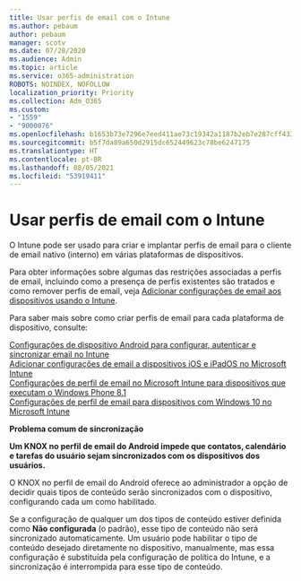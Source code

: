 ```yaml
---
title: Usar perfis de email com o Intune
ms.author: pebaum
author: pebaum
manager: scotv
ms.date: 07/28/2020
ms.audience: Admin
ms.topic: article
ms.service: o365-administration
ROBOTS: NOINDEX, NOFOLLOW
localization_priority: Priority
ms.collection: Adm_O365
ms.custom:
- "1559"
- "9000076"
ms.openlocfilehash: b1653b73e7296e7eed411ae73c19342a1187b2eb7e287cff4339ea0ca32d75c1
ms.sourcegitcommit: b5f7da89a650d2915dc652449623c78be6247175
ms.translationtype: HT
ms.contentlocale: pt-BR
ms.lasthandoff: 08/05/2021
ms.locfileid: "53919411"
---
```

# <a name="using-email-profiles-with-intune"></a>Usar perfis de email com o Intune

O Intune pode ser usado para criar e implantar perfis de email para o cliente de email nativo (interno) em várias plataformas de dispositivos.

Para obter informações sobre algumas das restrições associadas a perfis de email, incluindo como a presença de perfis existentes são tratados e como remover perfis de email, veja [Adicionar configurações de email aos dispositivos usando o Intune](https://docs.microsoft.com/intune/email-settings-configure).

Para saber mais sobre como criar perfis de email para cada plataforma de dispositivo, consulte:

[Configurações de dispositivo Android para configurar, autenticar e sincronizar email no Intune](https://docs.microsoft.com/intune/email-settings-android)  
[Adicionar configurações de email a dispositivos iOS e iPadOS no Microsoft Intune](https://docs.microsoft.com/intune/email-settings-ios)  
[Configurações de perfil de email no Microsoft Intune para dispositivos que executam o Windows Phone 8.1](https://docs.microsoft.com/intune/email-settings-windows-phone-8-1)  
[Configurações de perfil de email para dispositivos com Windows 10 no Microsoft Intune](https://docs.microsoft.com/intune/email-settings-windows-10)

**Problema comum de sincronização**

**Um KNOX no perfil de email do Android impede que contatos, calendário e tarefas do usuário sejam sincronizados com os dispositivos dos usuários.**

O KNOX no perfil de email do Android oferece ao administrador a opção de decidir quais tipos de conteúdo serão sincronizados com o dispositivo, configurando cada um como habilitado.

Se a configuração de qualquer um dos tipos de conteúdo estiver definida como **Não configurada** (o padrão), esse tipo de conteúdo não será sincronizado automaticamente. Um usuário pode habilitar o tipo de conteúdo desejado diretamente no dispositivo, manualmente, mas essa configuração é substituída pela configuração de política do Intune, e a sincronização é interrompida para esse tipo de conteúdo.

